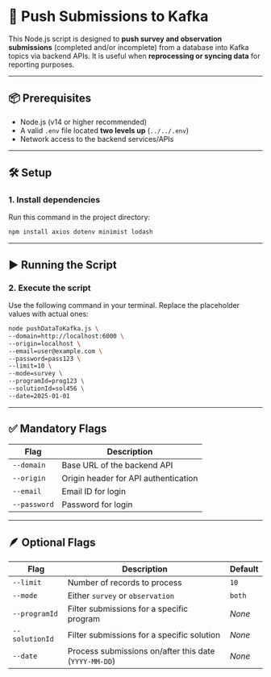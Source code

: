 # 📨 Push Submissions to Kafka

This Node.js script is designed to **push survey and observation submissions** (completed and/or incomplete) from a database into Kafka topics via backend APIs. It is useful when **reprocessing or syncing data** for reporting purposes.

---

## 📦 Prerequisites

- Node.js (v14 or higher recommended)
- A valid `.env` file located **two levels up** (`../../.env`)
- Network access to the backend services/APIs

---

## 🛠️ Setup

### 1. Install dependencies

Run this command in the project directory:

```bash
npm install axios dotenv minimist lodash
```

---

## ▶️ Running the Script

### 2. Execute the script

Use the following command in your terminal. Replace the placeholder values with actual ones:

```bash
node pushDataToKafka.js \
--domain=http://localhost:6000 \
--origin=localhost \
--email=user@example.com \
--password=pass123 \
--limit=10 \
--mode=survey \
--programId=prog123 \
--solutionId=sol456 \
--date=2025-01-01
```

---

## ✅ Mandatory Flags

| Flag         | Description                          |
| ------------ | ------------------------------------ |
| `--domain`   | Base URL of the backend API          |
| `--origin`   | Origin header for API authentication |
| `--email`    | Email ID for login                   |
| `--password` | Password for login                   |

---

## 🪶 Optional Flags

| Flag           | Description                                        | Default  |
| -------------- | -------------------------------------------------- | -------- |
| `--limit`      | Number of records to process                       | `10`     |
| `--mode`       | Either `survey` or `observation`                   | `both` |
| `--programId`  | Filter submissions for a specific program          | *None*   |
| `--solutionId` | Filter submissions for a specific solution         | *None*   |
| `--date`       | Process submissions on/after this date (`YYYY-MM-DD`) | *None*   |